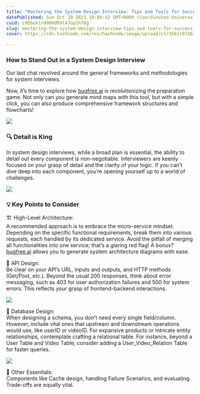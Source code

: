 ```yaml
---
title: "Mastering the System Design Interview: Tips and Tools for Success"
datePublished: Sun Oct 29 2023 10:09:42 GMT+0000 (Coordinated Universal Time)
cuid: cm5buk1rd000d09l47op1hf8g
slug: mastering-the-system-design-interview-tips-and-tools-for-success-a96abd5500ee
cover: https://cdn.hashnode.com/res/hashnode/image/upload/v1735611972639/5917b0a1-d4d3-47ae-8c6b-7f12eac4fb00.png

---
```


### How to Stand Out in a System Design Interview

Our last chat revolved around the general frameworks and methodologies for system interviews.

Now, it’s time to explore how [bugfree.ai](http://bugfree.ai/) is revolutionizing the preparation game. Not only can you generate mind maps with this tool, but with a simple click, you can also produce comprehensive framework structures and flowcharts!

![](https://cdn.hashnode.com/res/hashnode/image/upload/v1735611966750/838a5ccc-ea40-405d-aa8a-7329cb193708.png)

### 🔍 Detail is King

In system design interviews, while a broad plan is essential, the ability to detail out every component is non-negotiable. Interviewers are keenly focused on your grasp of detail and the clarity of your logic. If you can’t dive deep into each component, you’re opening yourself up to a world of challenges.

![](https://cdn.hashnode.com/res/hashnode/image/upload/v1735611968301/80ffe8d2-2ef9-442b-ae03-879fe14525d4.png)

### 💡 Key Points to Consider

🏗️ High-Level Architecture:  
A recommended approach is to embrace the micro-service mindset. Depending on the specific functional requirements, break them into various requests, each handled by its dedicated service. Avoid the pitfall of merging all functionalities into one service; that’s a glaring red flag! A bonus? [bugfree.ai](http://bugfree.ai/) allows you to generate system architecture diagrams with ease.

🔗 API Design:  
Be clear on your API’s URL, inputs and outputs, and HTTP methods (Get/Post, etc.). Beyond the usual 200 responses, think about error messaging, such as 403 for user authorization failures and 500 for system errors. This reflects your grasp of frontend-backend interactions.

![](https://cdn.hashnode.com/res/hashnode/image/upload/v1735611969870/92800d0f-6863-4391-be06-7c12e782b810.png)

💾 Database Design:  
When designing a schema, you don’t need every single field/column. However, include vital ones that upstream and downstream operations would use, like userID or videoID. For expansive products or intricate entity relationships, contemplate crafting a relational table. For instance, beyond a User Table and Video Table, consider adding a User\_Video\_Relation Table for faster queries.

![](https://cdn.hashnode.com/res/hashnode/image/upload/v1735611971133/9cf3678a-0c11-4cb2-95cd-d55a71d6fb89.png)

🔧 Other Essentials:  
Components like Cache design, handling Failure Scenarios, and evaluating Trade-offs are equally vital.